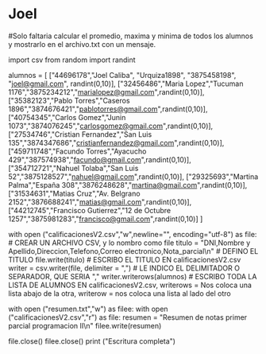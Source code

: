 # Joel
#Solo faltaria calcular el promedio, maxima y minima de todos los alumnos y mostrarlo en el archivo.txt con un mensaje.

import csv
from random import randint

alumnos = [
["44696178","Joel Caliba", "Urquiza1898", "3875458198", "joel@gmail.com", randint(0,10)],
["32456486","Maria Lopez","Tucuman 1176","3875234212","marialopez@gmail.com",randint(0,10)],
["35382123","Pablo Torres","Caseros 1896","3874676421","pablotorres@gmail.com",randint(0,10)],
["40754345","Carlos Gomez","Junin 1073","3874076245","carlosgomez@gmail.com",randint(0,10)],
["27534746","Cristian Fernandez","San Luis 135","3874347686","cristianfernandez@gmail.com",randint(0,10)],
["459711748","Facundo Torres","Ayacucho 429","387574938","facundo@gmail.com",randint(0,10)],
["354712721","Nahuel Tolaba","San Luis 52","3875128527","nahuel@gmail.com",randint(0,10)],
["29325693","Martina Palma","España 308","3876248628","martina@gmail.com",randint(0,10)],
["31534631","Matias Cruz","Av. Belgrano 2152","3876688241","matias@gmail.com",randint(0,10)],
["44212745","Francisco Gutierrez","12 de Octubre 1257","3875981283","francisco@gmail.com",randint(0,10)]
]

with open ("calificacionesV2.csv","w",newline="", encoding="utf-8") as file:                    # CREAR UN ARCHIVO CSV, y lo nombro como file
    titulo = "DNI,Nombre y Apellido,Direccion,Telefono,Correo electronico,Nota_parcial\n"       # DEFINO EL TITULO 
    file.write(titulo)                                                                          # ESCRIBO EL TITULO EN calificacionesV2.csv
    writer = csv.writer(file, delimiter = ",")                                                  # LE INDICO EL DELIMITADOR O SEPARADOR, QUE SERIA ","
    writer.writerows(alumnos)                                                                   # ESCRIBO TODA LA LISTA DE ALUMNOS EN calificacionesV2.csv, writerows = Nos coloca una lista abajo de la otra, writerow = nos coloca una lista al lado del otro




with open ("resumen.txt","w") as filee:
        with open ("calificacionesV2.csv","r") as file:
            resumen = "Resumen de notas primer parcial programacion II\n" 
            filee.write(resumen)


            

file.close()
filee.close()
print ("Escritura completa")
